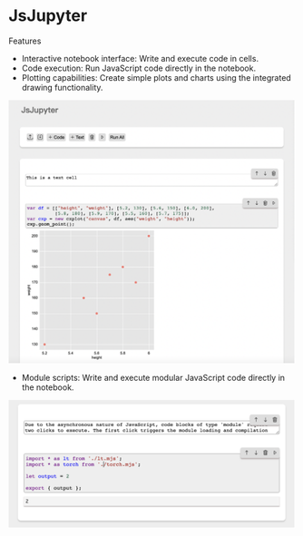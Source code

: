 # JsJupyter

Features
- Interactive notebook interface: Write and execute code in cells.
- Code execution: Run JavaScript code directly in the notebook.
- Plotting capabilities: Create simple plots and charts using the integrated drawing functionality.

![](doc/JsJupyter1.png)


- Module scripts: Write and execute modular JavaScript code directly in the notebook.

![](doc/Module.png)


